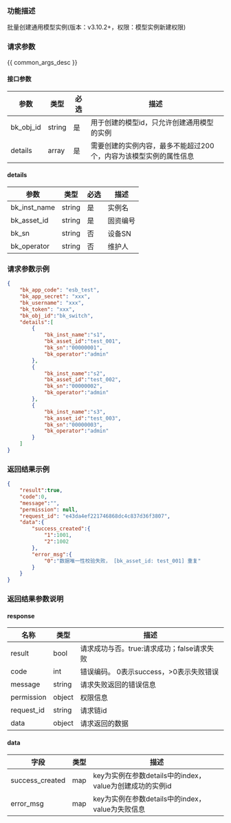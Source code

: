 ### 功能描述

 批量创建通用模型实例(版本：v3.10.2+，权限：模型实例新建权限)

### 请求参数

{{ common_args_desc }}

#### 接口参数

| 参数      | 类型   | 必选 | 描述               |
| -------- | ------ | ---- | ------------------ |
| bk_obj_id | string | 是   | 用于创建的模型id，只允许创建通用模型的实例   |
| details   | array | 是   | 需要创建的实例内容，最多不能超过200个，内容为该模型实例的属性信息 |

#### details

| 参数            | 类型   | 必选 | 描述           |
| --------------- | ------ | ---- | -------------- |
| bk_inst_name      | string | 是   | 实例名   |
| bk_asset_id      | string | 是  | 固资编号      | 
| bk_sn | string |否 |设备SN  |
| bk_operator | string |否 |维护人  |

### 请求参数示例

```json
{
    "bk_app_code": "esb_test",
    "bk_app_secret": "xxx",
    "bk_username": "xxx",
    "bk_token": "xxx",
    "bk_obj_id":"bk_switch",
    "details":[
        {
            "bk_inst_name":"s1",
            "bk_asset_id":"test_001",
            "bk_sn":"00000001",
            "bk_operator":"admin"
        },
        {
            "bk_inst_name":"s2",
            "bk_asset_id":"test_002",
            "bk_sn":"00000002",
            "bk_operator":"admin"
        },
        {
            "bk_inst_name":"s3",
            "bk_asset_id":"test_003",
            "bk_sn":"00000003",
            "bk_operator":"admin"
        }
    ]
}
```

### 返回结果示例

```json
{
    "result":true,
    "code":0,
    "message":"",
    "permission": null,
    "request_id": "e43da4ef221746868dc4c837d36f3807",
    "data":{
        "success_created":{
            "1":1001,
            "2":1002
        },
        "error_msg":{
            "0":"数据唯一性校验失败， [bk_asset_id: test_001] 重复"
        }
    }
}
```

### 返回结果参数说明

#### response

| 名称    | 类型   | 描述                                    |
| ------- | ------ | ------------------------------------- |
| result  | bool   | 请求成功与否。true:请求成功；false请求失败 |
| code    | int    | 错误编码。 0表示success，>0表示失败错误    |
| message | string | 请求失败返回的错误信息                    |
| permission    | object | 权限信息    |
| request_id    | string | 请求链id    |
| data    | object | 请求返回的数据                           |

#### data

| 字段            | 类型 | 描述                                                     |
| -------------- | ---- | -------------------------------------------------------- |
| success_created | map | key为实例在参数details中的index，value为创建成功的实例id |
| error_msg       | map | key为实例在参数details中的index，value为失败信息          |